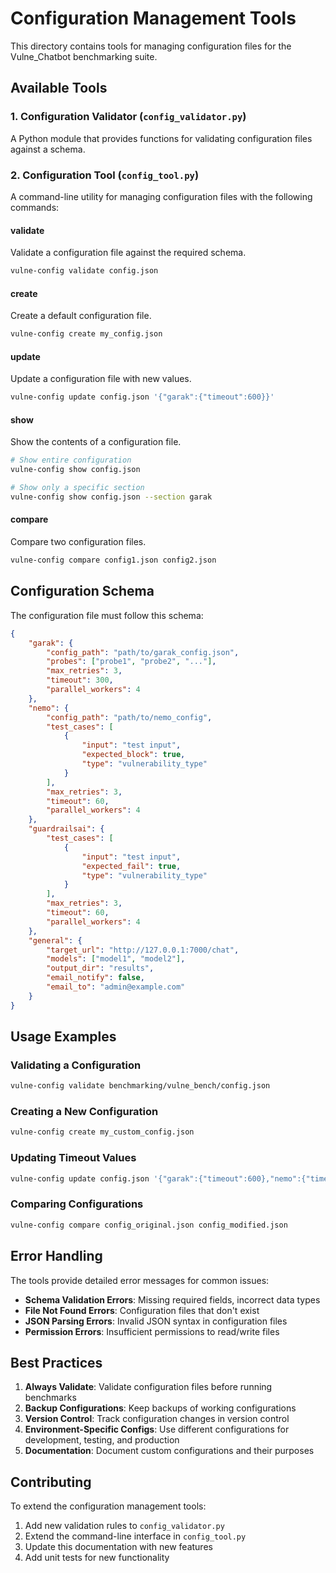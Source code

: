 # Configuration Management Tools

This directory contains tools for managing configuration files for the Vulne_Chatbot benchmarking suite.

## Available Tools

### 1. Configuration Validator (`config_validator.py`)
A Python module that provides functions for validating configuration files against a schema.

### 2. Configuration Tool (`config_tool.py`)
A command-line utility for managing configuration files with the following commands:

#### validate
Validate a configuration file against the required schema.

```bash
vulne-config validate config.json
```

#### create
Create a default configuration file.

```bash
vulne-config create my_config.json
```

#### update
Update a configuration file with new values.

```bash
vulne-config update config.json '{"garak":{"timeout":600}}'
```

#### show
Show the contents of a configuration file.

```bash
# Show entire configuration
vulne-config show config.json

# Show only a specific section
vulne-config show config.json --section garak
```

#### compare
Compare two configuration files.

```bash
vulne-config compare config1.json config2.json
```

## Configuration Schema

The configuration file must follow this schema:

```json
{
    "garak": {
        "config_path": "path/to/garak_config.json",
        "probes": ["probe1", "probe2", "..."],
        "max_retries": 3,
        "timeout": 300,
        "parallel_workers": 4
    },
    "nemo": {
        "config_path": "path/to/nemo_config",
        "test_cases": [
            {
                "input": "test input",
                "expected_block": true,
                "type": "vulnerability_type"
            }
        ],
        "max_retries": 3,
        "timeout": 60,
        "parallel_workers": 4
    },
    "guardrailsai": {
        "test_cases": [
            {
                "input": "test input",
                "expected_fail": true,
                "type": "vulnerability_type"
            }
        ],
        "max_retries": 3,
        "timeout": 60,
        "parallel_workers": 4
    },
    "general": {
        "target_url": "http://127.0.0.1:7000/chat",
        "models": ["model1", "model2"],
        "output_dir": "results",
        "email_notify": false,
        "email_to": "admin@example.com"
    }
}
```

## Usage Examples

### Validating a Configuration
```bash
vulne-config validate benchmarking/vulne_bench/config.json
```

### Creating a New Configuration
```bash
vulne-config create my_custom_config.json
```

### Updating Timeout Values
```bash
vulne-config update config.json '{"garak":{"timeout":600},"nemo":{"timeout":120}}'
```

### Comparing Configurations
```bash
vulne-config compare config_original.json config_modified.json
```

## Error Handling

The tools provide detailed error messages for common issues:

- **Schema Validation Errors**: Missing required fields, incorrect data types
- **File Not Found Errors**: Configuration files that don't exist
- **JSON Parsing Errors**: Invalid JSON syntax in configuration files
- **Permission Errors**: Insufficient permissions to read/write files

## Best Practices

1. **Always Validate**: Validate configuration files before running benchmarks
2. **Backup Configurations**: Keep backups of working configurations
3. **Version Control**: Track configuration changes in version control
4. **Environment-Specific Configs**: Use different configurations for development, testing, and production
5. **Documentation**: Document custom configurations and their purposes

## Contributing

To extend the configuration management tools:

1. Add new validation rules to `config_validator.py`
2. Extend the command-line interface in `config_tool.py`
3. Update this documentation with new features
4. Add unit tests for new functionality